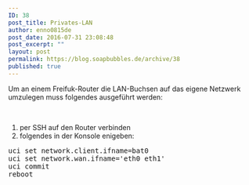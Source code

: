 ```yaml
---
ID: 38
post_title: Privates-LAN
author: enno0815de
post_date: 2016-07-31 23:08:48
post_excerpt: ""
layout: post
permalink: https://blog.soapbubbles.de/archive/38
published: true
---
```

Um an einem Freifuk-Router die LAN-Buchsen auf das eigene Netzwerk umzulegen muss folgendes ausgeführt werden:

&nbsp;
<ol>
 	<li>per SSH auf den Router verbinden</li>
 	<li>folgendes in der Konsole enigeben:</li>
</ol>
<pre class="toolbar-overlay:false lang:default decode:true " title="Privates-LAN">uci set network.client.ifname=bat0
uci set network.wan.ifname='eth0 eth1'
uci commit
reboot</pre>
&nbsp;